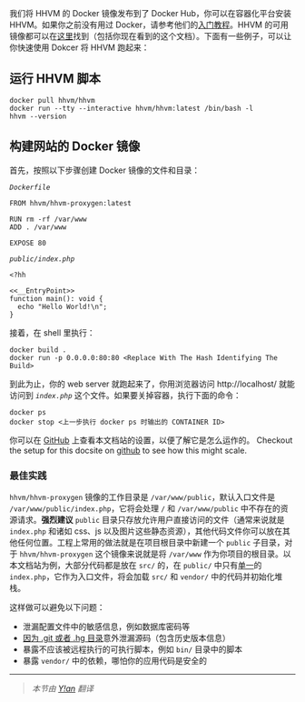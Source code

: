 我们将 HHVM 的 Docker 镜像发布到了 Docker Hub，你可以在容器化平台安装 HHVM。如果你之前没有用过 Docker，请参考他们的[入门教程](https://docs.docker.com/engine/getstarted/)。HHVM 的可用镜像都可以在[这里](https://hub.docker.com/u/hhvm/)找到（包括你现在看到的这个文档）。下面有一些例子，可以让你快速使用 Dokcer 将 HHVM 跑起来：

## 运行 HHVM 脚本

```
docker pull hhvm/hhvm
docker run --tty --interactive hhvm/hhvm:latest /bin/bash -l
hhvm --version
```

## 构建网站的 Docker 镜像

首先，按照以下步骤创建 Docker 镜像的文件和目录：

*`Dockerfile`*

```
FROM hhvm/hhvm-proxygen:latest

RUN rm -rf /var/www
ADD . /var/www

EXPOSE 80
```

*`public/index.php`*

```
<?hh

<<__EntryPoint>>
function main(): void {
  echo "Hello World!\n";
}
```

接着，在 shell 里执行：

```
docker build .
docker run -p 0.0.0.0:80:80 <Replace With The Hash Identifying The Build>
```

到此为止，你的 web server 就跑起来了，你用浏览器访问 http://localhost/ 就能访问到 *`index.php`* 这个文件。如果要关掉容器，执行下面的命令：

```
docker ps
docker stop <上一步执行 docker ps 时输出的 CONTAINER ID>
```

你可以在 [GitHub](https://github.com/hhvm-cn/user-documentation) 上查看本文档站的设置，以便了解它是怎么运作的。
Checkout the setup for this docsite on [github](https://github.com/hhvm/user-documentation) to see how this might scale.

### 最佳实践

`hhvm/hhvm-proxygen` 镜像的工作目录是 `/var/www/public`，默认入口文件是 `/var/www/public/index.php`，它将会处理 `/` 和 `/var/www/public` 中不存在的资源请求。**强烈建议** `public` 目录只存放允许用户直接访问的文件（通常来说就是 `index.php` 和诸如 css、js 以及图片这些静态资源），其他代码文件你可以放在其他任何位置。工程上常用的做法就是在项目根目录中新建一个 `public` 子目录，对于 `hhvm/hhvm-proxygen` 这个镜像来说就是将 `/var/www` 作为你项目的根目录。以本文档站为例，大部分代码都是放在 `src/` 的，在 `public/` 中只有[单一](https://github.com/hhvm-cn/user-documentation/blob/master/public/index.php)的 `index.php`，它作为入口文件，将会加载 `src/` 和 `vendor/` 中的代码并初始化堆栈。

这样做可以避免以下问题：
 - 泄漏配置文件中的敏感信息，例如数据库密码等
 - [因为 .git 或者 .hg 目录]((http://www.jamiembrown.com/blog/one-in-every-600-websites-has-git-exposed/))意外泄漏源码（包含历史版本信息）
 - 暴露不应该被远程执行的可执行脚本，例如 `bin/` 目录中的脚本
 - 暴露 `vendor/` 中的依赖，哪怕你的应用代码是安全的

---

> *本节由 [Y!an](https://yian.me/blog/) 翻译*